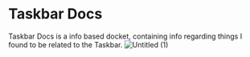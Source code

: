 # Taskbar Docs
Taskbar Docs is a info based docket, containing info regarding things I found to be related to the Taskbar.
![Untitled (1)](https://github.com/user-attachments/assets/96028425-bcc0-4aba-945f-692aa9e6c558)
